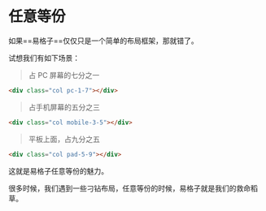 # 任意等份

如果==易格子==仅仅只是一个简单的布局框架，那就错了。

试想我们有如下场景：

> 占 PC 屏幕的七分之一

```html
<div class="col pc-1-7"></div>
```

> 占手机屏幕的五分之三

```html
<div class="col mobile-3-5"></div>
```

> 平板上面，占九分之五

```html
<div class="col pad-5-9"></div>
```

这就是易格子任意等份的魅力。

很多时候，我们遇到一些刁钻布局，任意等份的时候，易格子就是我们的救命稻草。
